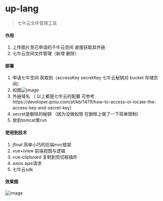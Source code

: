# up-lang

> 七牛云文件管理工具

#### 作用

1. 上传图片至已申请的千牛云空间 直接获取其外链
2. 七牛云空间文件管理（新增 删除）

#### 部署

1. 申请七牛空间 获取到（accessKey secretKey 七牛云秘钥对  bucket 存储空间）
2. 如图![image](http://lang.sliver.fun/2019-12-23_175159367.png)
3. 外链域名 （ 以上都是七牛云的配置 可参考https://developer.qiniu.com/af/kb/1479/how-to-access-or-locate-the-access-key-and-secret-key） 
4. secret是删除的秘钥 （因为没做权限 在删除上做了一下简单限制）
5. 放到tomcat里run


#### 使用到技术

1. jfinal 简单小巧的后端mvc框架
2. vue+iview 前端视图与逻辑
3. vue-clipboard 复制到剪切板插件
4. axios ajax请求
5. 七牛云sdk


#### 效果图

![image](http://lang.sliver.fun/2019-12-23_175950546.png)
